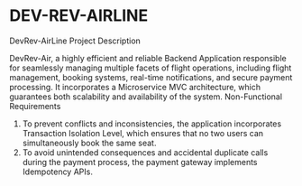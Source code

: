 # DEV-REV-AIRLINE
DevRev-AirLine
Project Description

DevRev-Air, a highly efficient and reliable Backend Application responsible for seamlessly managing multiple facets of flight operations, including flight management, booking systems, real-time notifications, and secure payment processing. It incorporates a Microservice MVC architecture, which guarantees both scalability and availability of the system.
Non-Functional Requirements
1. To prevent conflicts and inconsistencies, the application incorporates Transaction Isolation Level, which ensures that no two users can simultaneously book the same seat.
2. To avoid unintended consequences and accidental duplicate calls during the payment process, the payment gateway implements Idempotency APIs.
